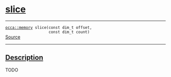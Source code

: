 
<h1 id="slice">
 <a href="#/api/memory/slice" class="anchor">
   <span>slice</span>
  </a>
</h1>

<div class="signature">
  <hr>

  
  <div class="definition-container">
    <div class="definition">
      <code><a href="/api/memory/">occa::memory</a> slice(<span class="token keyword">const</span> <span class="token keyword">dim_t</span> offset,
                   <span class="token keyword">const</span> <span class="token keyword">dim_t</span> count)</code>
      <div class="flex-spacing"></div>
      <a href="https://github.com/libocca/occa/blob/b37a03f7/include/occa/core/memory.hpp#L166" target="_blank">Source</a>
    </div>
    
  </div>


  <hr>
</div>


<h2 id="description">
 <a href="#/api/memory/slice?id=description" class="anchor">
   <span>Description</span>
  </a>
</h2>

TODO
